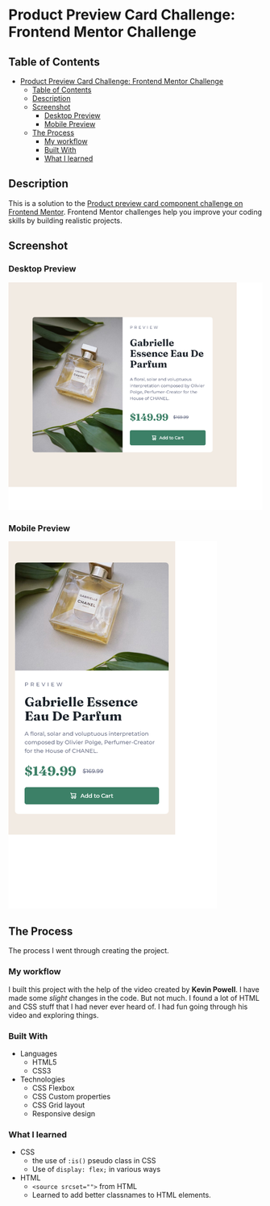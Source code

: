 # Product Preview Card Challenge: Frontend Mentor Challenge

## Table of Contents

- [Product Preview Card Challenge: Frontend Mentor Challenge](#product-preview-card-challenge-frontend-mentor-challenge)
  - [Table of Contents](#table-of-contents)
  - [Description](#description)
  - [Screenshot](#screenshot)
    - [Desktop Preview](#desktop-preview)
    - [Mobile Preview](#mobile-preview)
  - [The Process](#the-process)
    - [My workflow](#my-workflow)
    - [Built With](#built-with)
    - [What I learned](#what-i-learned)

## Description

This is a solution to the [Product preview card component challenge on Frontend Mentor](https://www.frontendmentor.io/challenges/product-preview-card-component-GO7UmttRfa). Frontend Mentor challenges help you improve your coding skills by building realistic projects.

## Screenshot

### Desktop Preview

![](screenshot-desktop.png)

### Mobile Preview

![](screenshot-mobile.png)

## The Process

The process I went through creating the project.

### My workflow

I built this project with the help of the video created by **Kevin Powell**. I have made some _slight_ changes in the code. But not much. I found a lot of HTML and CSS stuff that I had never ever heard of. I had fun going through his video and exploring things.

### Built With

- Languages
  - HTML5
  - CSS3
- Technologies
  - CSS Flexbox
  - CSS Custom properties
  - CSS Grid layout
  - Responsive design

### What I learned

- CSS
  - the use of `:is()` pseudo class in CSS
  - Use of `display: flex;` in various ways
- HTML
  - `<source srcset="">` from HTML
  - Learned to add better classnames to HTML elements.
